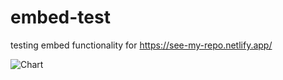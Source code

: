 # embed-test
testing embed functionality for https://see-my-repo.netlify.app/

<img src="https://file.io/p7u2odGesN9Y" alt="Chart" />
